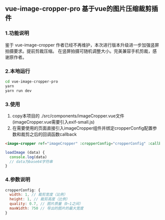 ## vue-image-cropper-pro 基于vue的图片压缩裁剪插件

### 1.功能说明
鉴于 vue-image-cropper 作者已经不再维护，本次进行版本升级进一步加强竖屏拍摄要求。提前剪裁压缩。
在竖屏拍摄可随机调整大小。完美兼容手机剪裁，感谢原作者。

### 2.本地运行
```bash
cd vue-image-cropper-pro
yarn
yarn run dev
```
### 3.使用
1. copy本项目的 ./src/components/imageCropper.vue文件 (imageCropper.vue需要引入exif-small.js)
2. 在需要使用的页面直接引入imageCropper组件并绑定cropperConfig配置参数和裁剪之后的回调函数callback
```HTML
<image-cropper ref="imageCropper" :cropperConfig="cropperConfig" :callback="loadImage"></image-cropper>
```
```javascript
loadImage (data) {
  console.log(data)
  // data为base64字符串
}
```
### 4.参数说明
```javascript
cropperConfig: {
  width: 1, // 裁剪宽度（比例）
  height: 1, // 裁剪高度（比例）
  quality: 0.7, // 图片质量（0~1之间）
  maxWidth: 750 // 导出的图片的最大宽度
}
```




